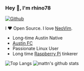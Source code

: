 ### Hey 👋, I'm rhino78

[![Github](https://img.shields.io/github/followers/rhino78?label=Follow&style=social)](https://github.com/rhino78)

I ❤ Open Source. I love [NeoVim](https://neovim.io/).

* Long-time Austin Native
* [Austin FC ](https://www.austinfc.com/)
* Passionate Linux User
* Long time [Raspberry Pi](https://www.raspberrypi.org/) tinkerer

![Top Langs](https://github-readme-stats.vercel.app/api/top-langs/?username=rhino78&hide=html)
![mattn's github stats](https://github-readme-stats.vercel.app/api?username=rhino78&show_icons=true&count_private=true&line_height=40)
